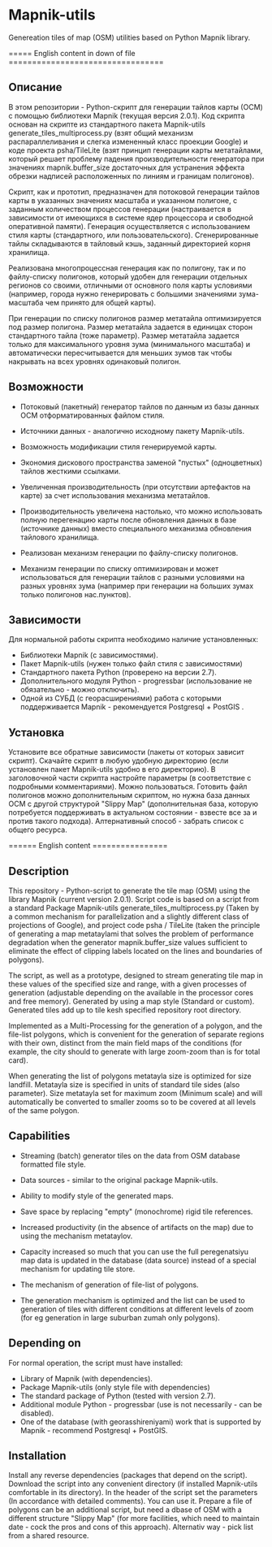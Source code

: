 Mapnik-utils
============

Genereation tiles of map (OSM) utilities based on Python Mapnik library.

===== English content in down of file =================================

Описание
--------

В этом репозитории - Python-скрипт для генерации тайлов карты (ОСМ) с помощью библиотеки
Mapnik (текущая версия 2.0.1). Код скрипта основан на скрипте из стандартного
пакета Маpnik-utils generate_tiles_multiprocess.py
(взят общий механизм распараллеливания и слегка измененный класс проекции Google) и
коде проекта psha/TileLite (взят принцип генерации карты метатайлами, который
решает проблему падения производительности генератора при
значениях mapnik.buffer_size достаточных для устранения эффекта обрезки надписей
расположенных по линиям и границам полигонов).

Скрипт, как и прототип, предназначен для потоковой генерации тайлов карты в
указанных значениях масштаба и указанном полигоне, с заданным
количеством процессов генерации (настраивается в зависимости от
имеющихся в системе ядер процессора и свободной оперативной памяти).
Генерация осуществляется с использованием стиля карты
(стандартного, или пользовательского). Сгенерированные тайлы складываются в
тайловый кэшь, заданный директорией корня хранилища.

Реализована многопроцессная генерация как по полигону, так и по файлу-списку
полигонов, который удобен для генерации отдельных регионов со
своими, отличными от основного поля карты условиями (например, города нужно
генерировать с большими значениями зума-масштаба чем принято для общей
карты).

При генерации по списку полигонов размер метатайла оптимизируется под размер
полигона. Размер метатайла задается в единицах сторон стандартного тайла (тоже
параметр). Размер метатайла задается только для максимального уровня зума
(минимального масштаба) и автоматически пересчитывается для меньших зумов так
чтобы накрывать на всех уровнях одинаковый полигон.


Возможности
-----------

- Потоковый (пакетный) генератор тайлов по данным из базы данных ОСМ
  отформатированных файлом стиля.

- Источники данных - аналогично исходному пакету Mapnik-utils.

- Возможность модификации стиля генерируемой карты.

- Экономия дискового пространства заменой "пустых" (одноцветных) тайлов жесткими
  ссылками.

- Увеличенная производительность (при отсутствии артефактов на карте) за счет
  использования механизма метатайлов.

- Производительность увеличена настолько, что можно использовать полную перегенацию
  карты после обновления данных в базе (источнике данных) вместо специального
  механизма обновления тайлового хранилища.

- Реализован механизм генерации по файлу-списку полигонов.

- Механизм генерации по списку оптимизирован и может использоваться для
  генерации тайлов с разными условиями на разных уровнях зума (например при
  генерации на больших зумах только полигонов нас.пунктов).


Зависимости
-----------

Для нормальной работы скрипта необходимо наличие установленных:
- Библиотеки Mapnik (с зависимостями).
- Пакет Mapnik-utils (нужен только файл стиля с зависимостями)
- Стандартного пакета Python (проверено на версии 2.7).
- Дополнительного модуля Python - progressbar (использование не обязательно -
  можно отключить).
- Одной из СУБД (с георасширениями) работа с которыми поддерживается Mapnik -
  рекомендуется Postgresql + PostGIS .


Установка
---------

Установите все обратные зависимости (пакеты от которых зависит скрипт).
Скачайте скрипт в любую удобную директорию (если установлен пакет Mapnik-utils
удобно в его директорию). В заголовочной части скрипта настройте параметры 
(в соответствие с подробными комментариями). Можно пользоваться.
Готовить файл полигонов можно дополнительным скриптом, но нужна база данных
ОСМ с другой структурой "Slippy Map" (дополнительная база, которую потребуется поддерживать в 
актуальном состоянии - взвесте все за и против такого подхода). Алтернативный способ - 
забрать список с общего ресурса.


====== English content ================

Description
--------

This repository - Python-script to generate the tile map (OSM) using the library
Mapnik (current version 2.0.1). Script code is based on a script from a standard
Package Mapnik-utils generate_tiles_multiprocess.py
(Taken by a common mechanism for parallelization and a slightly different class of projections of Google), and
project code psha / TileLite (taken the principle of generating a map metataylami that
solves the problem of performance degradation when the generator
mapnik.buffer_size values sufficient to eliminate the effect of clipping labels
located on the lines and boundaries of polygons).

The script, as well as a prototype, designed to stream generating tile map in
these values of the specified size and range, with a given
processes of generation (adjustable depending on the
available in the processor cores and free memory).
Generated by using a map style
(Standard or custom). Generated tiles add up to
tile kesh specified repository root directory.

Implemented as a Multi-Processing for the generation of a polygon, and the file-list
polygons, which is convenient for the generation of separate regions with
their own, distinct from the main field maps of the conditions (for example, the city should
to generate with large zoom-zoom than is for total
card).

When generating the list of polygons metatayla size is optimized for size
landfill. Metatayla size is specified in units of standard tile sides (also
parameter). Size metatayla set for maximum zoom
(Minimum scale) and will automatically be converted to smaller zooms so
to be covered at all levels of the same polygon.


Capabilities
-----------

- Streaming (batch) generator tiles on the data from OSM database
  formatted file style.

- Data sources - similar to the original package Mapnik-utils.

- Ability to modify style of the generated maps.

- Save space by replacing "empty" (monochrome) rigid tile
  references.

- Increased productivity (in the absence of artifacts on the map) due to
  using the mechanism metataylov.

- Capacity increased so much that you can use the full peregenatsiyu
  map data is updated in the database (data source) instead of a special
  mechanism for updating tile store.

- The mechanism of generation of file-list of polygons.

- The generation mechanism is optimized and the list can be used to
  generation of tiles with different conditions at different levels of zoom (for eg
  generation in large suburban zumah only polygons).


Depending on
-----------

For normal operation, the script must have installed:
- Library of Mapnik (with dependencies).
- Package Mapnik-utils (only style file with dependencies)
- The standard package of Python (tested with version 2.7).
- Additional module Python - progressbar (use is not necessarily -
  can be disabled).
- One of the database (with georasshireniyami) work that is supported by Mapnik -
  recommend Postgresql + PostGIS.


Installation
---------

Install any reverse dependencies (packages that depend on the script).
Download the script into any convenient directory (if installed Mapnik-utils
comfortable in its directory). In the header of the script set the parameters
(In accordance with detailed comments). You can use it.
Prepare a file of polygons can be an additional script, but need a dbase of
OSM with a different structure "Slippy Map" (for more facilities, which need to maintain
date - cock the pros and cons of this approach). Alternativ way -
pick list from a shared resource.